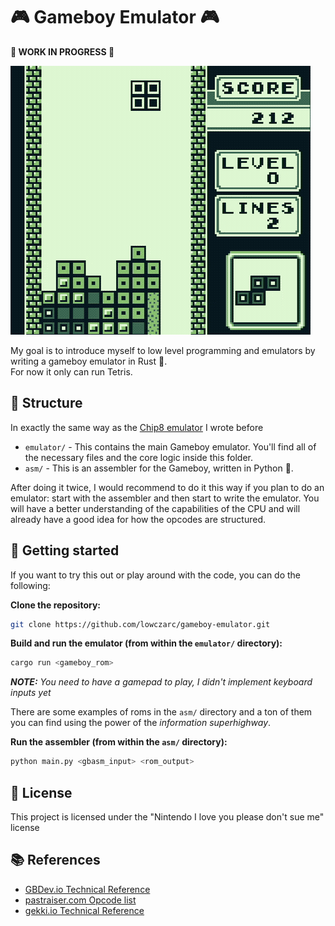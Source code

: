 # 🎮 Gameboy Emulator 🎮

**🚧 WORK IN PROGRESS 🚧**

![demo](demo.gif)

My goal is to introduce myself to low level programming and emulators by writing a gameboy emulator in Rust 🦀.<br>
For now it only can run Tetris.

## 🧰 Structure

In exactly the same way as the [Chip8 emulator](https://github.com/lowczarc/chip-8-emulator) I wrote before

- `emulator/` - This contains the main Gameboy emulator. You'll find all of the necessary files and the core logic inside this folder.
- `asm/` - This is an assembler for the Gameboy, written in Python 🐍.

After doing it twice, I would recommend to do it this way if you plan to do an emulator: start with the assembler and then start to write the emulator. You will have a better understanding of the capabilities of the CPU and will already have a good idea for how the opcodes are structured.

## 🚀 Getting started

If you want to try this out or play around with the code, you can do the following:

**Clone the repository:**
```sh
git clone https://github.com/lowczarc/gameboy-emulator.git
```

**Build and run the emulator (from within the `emulator/` directory):**
```sh
cargo run <gameboy_rom>
```

***NOTE:** You need to have a gamepad to play, I didn't implement keyboard inputs yet*

There are some examples of roms in the `asm/` directory and a ton of them you can find using the power of the *information superhighway*.

**Run the assembler (from within the `asm/` directory):**
```sh
python main.py <gbasm_input> <rom_output>
```

## 📝 License

This project is licensed under the "Nintendo I love you please don't sue me" license

## 📚 References

- [GBDev.io Technical Reference](https://gbdev.io/pandocs/About.html)
- [pastraiser.com Opcode list](https://www.pastraiser.com/cpu/gameboy/gameboy_opcodes.html)
- [gekki.io Technical Reference](https://gekkio.fi/files/gb-docs/gbctr.pdf)

